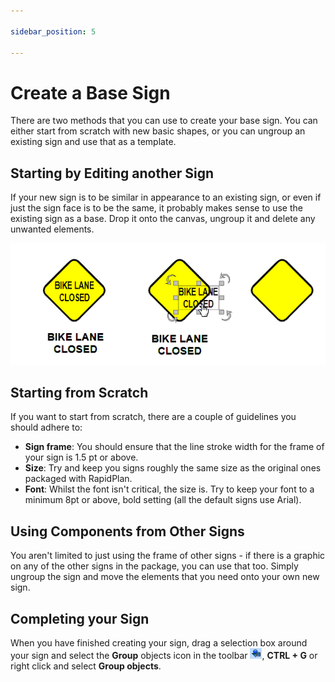 ```yaml
---

sidebar_position: 5

---
```

# Create a Base Sign

There are two methods that you can use to create your base sign. You can either start from scratch with new basic shapes, or you can ungroup an existing sign and use that as a template.

## Starting by Editing another Sign

If your new sign is to be similar in appearance to an existing sign, or even if just the sign face is to be the same, it probably makes sense to use the existing sign as a base. Drop it onto the canvas, ungroup it and delete any unwanted elements.

![The_Base_Sign_(Left)_is_Ungrouped_(Center)_and_the_Text_Deleted,_Leaving_a_Suitable_Frame_to_Work_on_(Right)](./assets/The_Base_Sign_(Left)_is_Ungrouped_(Center)_and_the_Text_Deleted_Leaving_a_Suitable_Frame_to_Work_on_(Right).bmp)

## Starting from Scratch

If you want to start from scratch, there are a couple of guidelines you should adhere to:

 - **Sign frame**: You should ensure that the line stroke width for the frame of your sign is 1.5 pt or above. 
 - **Size**: Try and keep you signs roughly the same size as the original ones packaged with RapidPlan.
 - **Font**: Whilst the font isn't critical, the size is. Try to keep your font to a minimum 8pt or above,
bold setting (all the default signs use Arial).

## Using Components from Other Signs

You aren't limited to just using the frame of other signs - if there is a graphic on any of the other signs in the package, you can use that too. Simply ungroup the sign and move the elements that you need onto your own new sign.

## Completing your Sign

When you have finished creating your sign, drag a selection box around your sign and select the **Group** objects icon in the toolbar ![Group_icon](./assets/Group_icon.png), **CTRL + G** or right click and select **Group objects**.
